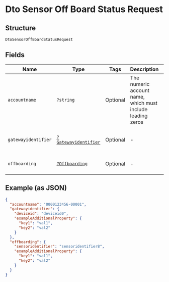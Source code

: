 
# Dto Sensor Off Board Status Request

## Structure

`DtoSensorOffBoardStatusRequest`

## Fields

| Name | Type | Tags | Description | Getter | Setter |
|  --- | --- | --- | --- | --- | --- |
| `accountname` | `?string` | Optional | The numeric account name, which must include leading zeros | getAccountname(): ?string | setAccountname(?string accountname): void |
| `gatewayidentifier` | [`?Gatewayidentifier`](../../doc/models/gatewayidentifier.md) | Optional | - | getGatewayidentifier(): ?Gatewayidentifier | setGatewayidentifier(?Gatewayidentifier gatewayidentifier): void |
| `offboarding` | [`?Offboarding`](../../doc/models/offboarding.md) | Optional | - | getOffboarding(): ?Offboarding | setOffboarding(?Offboarding offboarding): void |

## Example (as JSON)

```json
{
  "accountname": "0000123456-00001",
  "gatewayidentifier": {
    "deviceid": "deviceid0",
    "exampleAdditionalProperty": {
      "key1": "val1",
      "key2": "val2"
    }
  },
  "offboarding": {
    "sensoridentifier": "sensoridentifier8",
    "exampleAdditionalProperty": {
      "key1": "val1",
      "key2": "val2"
    }
  }
}
```

